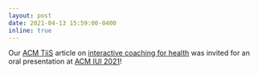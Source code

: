 ```yaml
---
layout: post
date: 2021-04-13 15:59:00-0400
inline: true
---
```


Our [ACM TiiS](https://dl.acm.org/journal/tiis) article on [interactive coaching for health](https://arxiv.org/abs/1910.04836) was invited for an oral presentation at [ACM IUI 2021](https://iui.acm.org/2021/)! 
